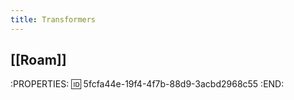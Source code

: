 ```yaml
---
title: Transformers
---
```


## [[Roam]]
:PROPERTIES:
:id: 5fcfa44e-19f4-4f7b-88d9-3acbd2968c55
:END:
